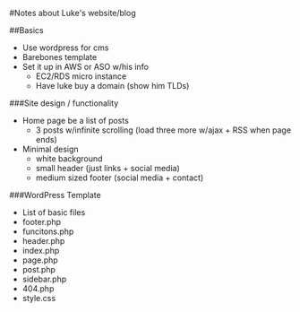#Notes about Luke's website/blog

##Basics

- Use wordpress for cms 
- Barebones template
- Set it up in AWS or ASO w/his info 
	- EC2/RDS micro instance 
	- Have luke buy a domain (show him TLDs)


###Site design / functionality 

- Home page be a list of posts 
	- 3 posts w/infinite scrolling (load three more w/ajax + RSS when page ends)
- Minimal design 
	- white background 
	- small header (just links + social media)
	- medium sized footer (social media + contact)

###WordPress Template

- List of basic files
- footer.php
- funcitons.php
- header.php
- index.php
- page.php
- post.php
- sidebar.php
- 404.php
- style.css